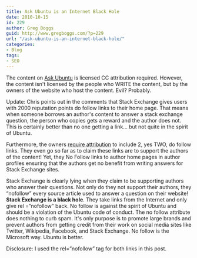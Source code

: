 ```yaml
---
title: Ask Ubuntu is an Internet Black Hole
date: 2010-10-15
id: 229
author: Greg Boggs
guid: http://www.gregboggs.com/?p=229
url: "/ask-ubuntu-is-an-internet-black-hole/"
categories:
- Blog
tags:
- SEO
---
```


The content on [Ask Ubuntu][1] is licensed CC attribution required. However, the content isn't licensed by the people who WRITE the content, but by the owners of the website who host the content. Evil? Probably.

Update: Chris points out in the comments that Stack Exchange gives users with 2000 reputation points do follow links to their home page. That means when someone borrows an author's content to answer a stack exchange question, the person who copies gets a reward and the author does not. This is certainly better than no one getting a link&#8230; but not quite in the spirit of Ubuntu.

Furthermore, the owners [require attribution][2] to include 2, yes TWO, do follow links. They even go so far as to claim these links are to support the authors of the content! Yet, they No Follow links to author home pages in author profiles ensuring that the authors get no benefit from writing answers for Stack Exchange sites.

Stack Exchange is clearly lying when they claim to be supporting authors who answer their questions. Not only do they not support their authors, they &#8220;nofollow&#8221; every source article used to answer a question on their website! **Stack Exchange is a black hole**. They take links from the Internet and only give rel =&#8221;nofollow&#8221; back. No follow is against the spirit of Ubuntu and should be a violation of the Ubuntu code of conduct. The no follow attribute does nothing to curb spam. It's only purpose is to promote large brands and prevent authors from getting credit from their work on social media sites like Twitter, Wikipedia, Facebook, and Stack Exchange. No follow is the Microsoft way. Ubuntu is better.

Disclosure: I used the rel=&#8221;nofollow&#8221; tag for both links in this post.

 [1]: http://askubuntu.com/
 [2]: http://blog.stackoverflow.com/2009/06/attribution-required/
